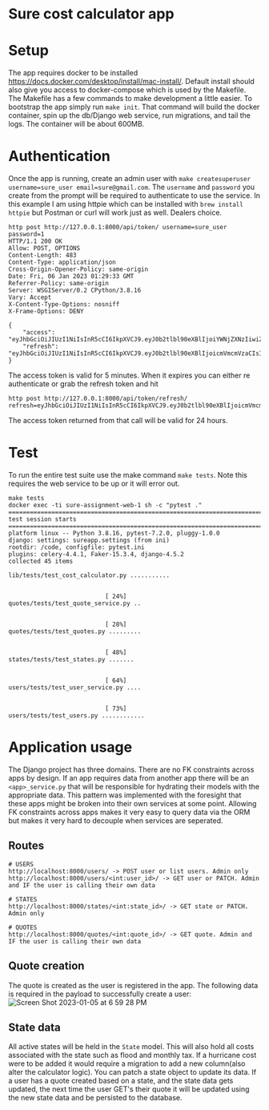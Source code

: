 # Sure cost calculator app

# Setup
The app requires docker to be installed https://docs.docker.com/desktop/install/mac-install/. Default install should also give you access to docker-compose which is used by the Makefile. The Makefile has a few commands to make development a little easier. To bootstrap the app simply run `make init`. That command will build the docker container, spin up the db/Django web service, run migrations, and tail the logs. The container will be about 600MB.

# Authentication
Once the app is running, create an admin user with `make createsuperuser username=sure_user email=sure@gmail.com`. The `username` and `password` you create from the prompt will be required to authenticate to use the service. In this example I am using httpie which can be installed with `brew install httpie` but Postman or curl will work just as well. Dealers choice.

```
http post http://127.0.0.1:8000/api/token/ username=sure_user password=1
HTTP/1.1 200 OK
Allow: POST, OPTIONS
Content-Length: 483
Content-Type: application/json
Cross-Origin-Opener-Policy: same-origin
Date: Fri, 06 Jan 2023 01:29:33 GMT
Referrer-Policy: same-origin
Server: WSGIServer/0.2 CPython/3.8.16
Vary: Accept
X-Content-Type-Options: nosniff
X-Frame-Options: DENY

{
    "access": "eyJhbGciOiJIUzI1NiIsInR5cCI6IkpXVCJ9.eyJ0b2tlbl90eXBlIjoiYWNjZXNzIiwiZXhwIjoxNjcyOTY4ODczLCJpYXQiOjE2NzI5Njg1NzMsImp0aSI6IjliNWY1ZTAwMmRmNzRmYWM4NWUzMTI5YzdjOTA4YmYyIiwidXNlcl9pZCI6MX0.aUZmMmKnTKRcEQLhGTXLsq6ex6c0mzbSgCzcpAdnhNo",
    "refresh": "eyJhbGciOiJIUzI1NiIsInR5cCI6IkpXVCJ9.eyJ0b2tlbl90eXBlIjoicmVmcmVzaCIsImV4cCI6MTY3MzA1NDk3MywiaWF0IjoxNjcyOTY4NTczLCJqdGkiOiJmY2IwNTA2YWZlNmQ0NzRjOTQ1NGZmZThmMjExOGQ4NSIsInVzZXJfaWQiOjF9.4am8ycA1YDnF2Y8r08iHvc_vLk4RHCw1VyYsH4q_aeY"
}
```

The access token is valid for 5 minutes. When it expires you can either re authenticate or grab the refresh token and hit

```
http post http://127.0.0.1:8000/api/token/refresh/ refresh=eyJhbGciOiJIUzI1NiIsInR5cCI6IkpXVCJ9.eyJ0b2tlbl90eXBlIjoicmVmcmVzaCIsImV4cCI6MTY3MzA1NDk3MywiaWF0IjoxNjcyOTY4NTczLCJqdGkiOiJmY2IwNTA2YWZlNmQ0NzRjOTQ1NGZmZThmMjExOGQ4NSIsInVzZXJfaWQiOjF9.4am8ycA1YDnF2Y8r08iHvc_vLk4RHCw1VyYsH4q_aeY`
```

The access token returned from that call will be valid for 24 hours.

# Test
To run the entire test suite use the make command `make tests`. Note this requires the web service to be up or it will error out.
```
make tests
docker exec -ti sure-assignment-web-1 sh -c "pytest ."
=============================================================================================================== test session starts ================================================================================================================
platform linux -- Python 3.8.16, pytest-7.2.0, pluggy-1.0.0
django: settings: sureapp.settings (from ini)
rootdir: /code, configfile: pytest.ini
plugins: celery-4.4.1, Faker-15.3.4, django-4.5.2
collected 45 items

lib/tests/test_cost_calculator.py ...........                                                                                                                                                                                                [ 24%]
quotes/tests/test_quote_service.py ..                                                                                                                                                                                                        [ 28%]
quotes/tests/test_quotes.py .........                                                                                                                                                                                                        [ 48%]
states/tests/test_states.py .......                                                                                                                                                                                                          [ 64%]
users/tests/test_user_service.py ....                                                                                                                                                                                                        [ 73%]
users/tests/test_users.py ............
```

# Application usage
The Django project has three domains. There are no FK constraints across apps by design. If an app requires data from another app there will be an `<app>_service.py` that will be responsible for hydrating their models with the appropriate data. This pattern was implemented with the foresight that these apps might be broken into their own services at some point. Allowing FK constraints across apps makes it very easy to query data via the ORM but makes it very hard to decouple when services are seperated.

## Routes
```
# USERS
http://localhost:8000/users/ -> POST user or list users. Admin only
http://localhost:8000/users/<int:user_id>/ -> GET user or PATCH. Admin and IF the user is calling their own data

# STATES
http://localhost:8000/states/<int:state_id>/ -> GET state or PATCH. Admin only

# QUOTES
http://localhost:8000/quotes/<int:quote_id>/ -> GET quote. Admin and IF the user is calling their own data
```

## Quote creation
The quote is created as the user is registered in the app. The following data is required in the payload to successfully create a user:
![Screen Shot 2023-01-05 at 6 59 28 PM](https://user-images.githubusercontent.com/11825992/210914410-15d267d3-7155-413f-b6ce-a12823b050e7.png)

## State data
All active states will be held in the `State` model. This will also hold all costs associated with the state such as flood and monthly tax. If a hurricane cost were to be added it would require a migration to add a new column(also alter the calculator logic). You can patch a state object to update its data. If a user has a quote created based on a state, and the state data gets updated, the next time the user GET's their quote it will be updated using the new state data and be persisted to the database.

